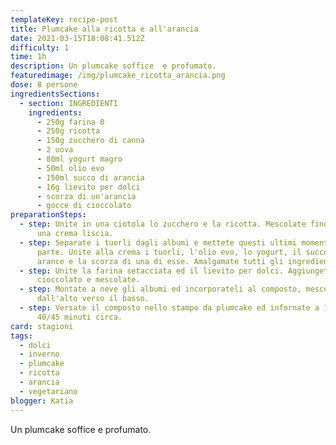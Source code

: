 ```yaml
---
templateKey: recipe-post
title: Plumcake alla ricotta e all'arancia
date: 2021-03-15T18:08:41.512Z
difficulty: 1
time: 1h
description: Un plumcake soffice  e profumato.
featuredimage: /img/plumcake_ricotta_arancia.png
dose: 8 persone
ingredientsSections:
  - section: INGREDIENTI
    ingredients:
      - 250g farina 0
      - 250g ricotta
      - 150g zucchero di canna
      - 2 uova
      - 80ml yogurt magro
      - 50ml olio evo
      - 150ml succo di arancia
      - 16g lievito per dolci
      - scorza di un'arancia
      - gocce di cioccolato
preparationSteps:
  - step: Unite in una ciotola lo zucchero e la ricotta. Mescolate fino ad ottenere
      una crema liscia.
  - step: Separate i tuorli dagli albumi e mettete questi ultimi momentaneamente da
      parte. Unite alla crema i tuorli, l'olio evo, lo yogurt, il succo delle
      arance e la scorza di una di esse. Amalgamate tutti gli ingredienti.
  - step: Unite la farina setacciata ed il lievito per dolci. Aggiungete le gocce di
      cioccolato e mescolate.
  - step: Montate a neve gli albumi ed incorporateli al composto, mescolando
      dall'alto verso il basso.
  - step: Versate il composto nello stampo da plumcake ed infornate a 180°C per
      40/45 minuti circa.
card: stagioni
tags:
  - dolci
  - inverno
  - plumcake
  - ricotta
  - arancia
  - vegetariano
blogger: Katia
---
```

Un plumcake soffice  e profumato.